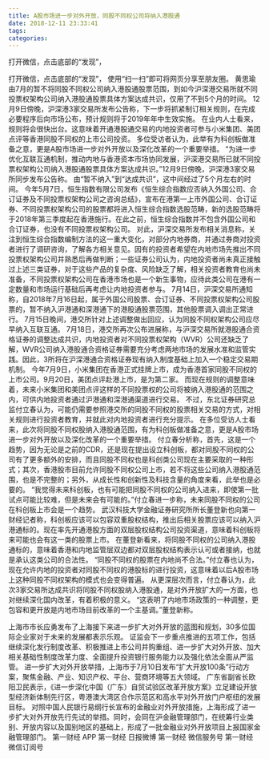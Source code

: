```yaml
---
title: A股市场进一步对外开放，同股不同权公司将纳入港股通
date: 2018-12-11 23:33:41
tags: 
categories: 
---
```

打开微信，点击底部的“发现”，
<!-- more -->
打开微信，点击底部的“发现”，
使用“扫一扫”即可将网页分享至朋友圈。
黄思瑜
由7月的暂不将同股不同权公司纳入港股通股票范围，到如今沪深港交易所就不同投票权架构公司纳入港股通股票具体方案达成共识，仅用了不到5个月的时间。
12月9日傍晚，沪深港3家交易所发布公告称，下一步将抓紧制订相关规则，在完成必要程序后向市场公布，预计规则将于2019年年中生效实施。
在业内人士看来，规则将会很快出台。这意味着开通港股通交易的内地投资者可参与小米集团、美团点评等香港同股不同权的上市公司投资。
多位受访者认为，此举有为科创板做准备之意，更是A股市场进一步对外开放以及深化改革的一个重要举措。
“为进一步优化互联互通机制，推动内地与香港资本市场协同发展，沪深港交易所已就不同投票权架构公司纳入港股通股票具体方案达成共识。”12月9日傍晚，沪深港3家交易所同步发布公告称。
由“暂不纳入”到“达成共识”，这中间经过了5个月左右的时间。
今年5月7日，恒生指数有限公司发布《恒生综合指数应否纳入外国公司、合订证券及不同投票权架构公司之咨询总结》，宣布在港第一上市外国公司、合订证券、不同投票权架构公司的股票都将进入恒生综合指数选股范畴，新的选股范畴将于2018年第三季度起在香港施行。在此之前，恒生综合指数并不包含外国公司和合订证券，也没有不同投票权架构公司。
对此，沪深交易所发布相关消息称，关注到恒生综合指数编制方法的这一重大变化，对部分内地券商，并通过券商对投资者进行了调研咨询，了解各方相关意见。因有的投资者希望在内地市场先推出不同投票权架构公司并熟悉后再做判断；一些证券公司认为，内地投资者尚未真正接触过上述三类证券，对于这些产品的复杂度、风险缺乏了解，相关投资者教育也尚未准备，不同投票权架构公司在香港市场也是一个新生事物，应待此类公司在港有一定数量和市场运行基础后再考虑让内地投资者参与。
7月14日，沪深交易所通知称，自2018年7月16日起，属于外国公司股票、合订证券、不同投票权架构公司股票的，暂不纳入沪港通和深港通下的港股通股票范围，其他股票调入调出正常进行。
7月15日晚间，港交所针对上述调整做出回应，认为同股不同权架构公司应尽早纳入互联互通。
7月18日，港交所再次公布进展称，与沪深交易所就港股通合资格证券的调整达成共识，内地投资者对不同投票权架构（WVR）公司还缺乏了解，WVR公司纳入港股通合资格证券需要充分考虑两地市场的发展水准和监管实践。因此，3所将在沪深港通合资格证券现有纳入制度基础上加入一个稳定交易期机制。
今年7月9日，小米集团在香港正式挂牌上市，成为香港首家同股不同权的上市公司。9月20日，美团点评赴港上市，是为第二家。
而现在规则的调整意味着，未来小米集团和美团点评这样的不同投票权的公司将被纳入港股通的范围之内，可供内地投资者通过沪港通和深港通渠道进行交易。
不过，东北证券研究总监付立春认为，可能仍需要参照港交所的同股不同权的股票相关交易的方式，对相关规则进行投资者教育，并就此对内地投资者进行充分提示。
在多位受访人士看来，此次将同股不同权股纳入港股通范围，有为科创板做准备之意，更是A股市场进一步对外开放以及深化改革的一个重要举措。
付立春分析称，首先，这是一个趋势，因为无论是之前的CDR，还是现在提出设立科创板，都对同股不同权的公司有了更多额外的安排，而且同股不同权也是科创类公司现在主要采取的一种形式；其次，香港股市目前允许同股不同权公司上市，若不将这些公司纳入港股通范围，也是不完整的；另外，从成长性和创新性及科技含量的角度来看，此举也是必要的。
“我觉得未来科创板，也有可能把同股不同权的公司纳入进来，即使第一批试点可能比较难，但是未来会有可能的。”付立春进一步称，未来同股不同权的公司在科创板上市会是一个趋势。
武汉科技大学金融证券研究所所长董登新也向第一财经记者称，科创板应该可以包容双重股权结构，推出后相关股票应该可以纳入沪港通标的。现在率先开通港股方面的双层股权结构公司投资渠道，意味着科创板将来可能也会有这一类的股票上市。
在董登新看来，将同股不同权的公司纳入港股通标的，意味着香港和内地监管层双边都对双层股权结构表示认可或者接纳，也就是承认这类公司的合法性。
“同股不同权的股票在内地尚不合法。”付立春也认为，现在允许内地的投资者对同股不同权的港股标的进行投资，这意味着以后A股市场上这种同股不同权架构的模式也会变得普遍。
从更深层次而言，付立春认为，此次3家交易所达成共识将同股不同权股纳入港股通，是对外开放扩大的一方面，也对继续深化国内改革，有着积极的意义。
“这表明了内地市场政策的一种调整，更包容和更开放是内地市场目前改革的一个主基调。”董登新称。
 
 
上海市市长应勇发布了上海接下来进一步扩大对外开放的蓝图和规划，30多位国际企业家对于未来的发展都表示乐观。
证监会下一步重点推进的五项工作，包括继续深化发行制度改革、积极推进上市公司并购重组、进一步扩大对外开放、加大相关基础性制度改革力度、全面提升投资银行服务能力以及强化依法全面从严监管。
进一步扩大对外开放举措，上海市于7月10日发布“扩大开放100条”行动方案，聚焦金融、产业、知识产权、平台、营商环境等五大领域。
广东省副省长欧阳卫民表示，《进一步深化中国（广东）自贸试验区改革开放方案》立足建设开放型经济新体制先行区，粤港澳大湾区合作示范区和高水平对外开放门户枢纽的发展目标。
对照中国人民银行易纲行长宣布的金融业对外开放措施，上海形成了进一步扩大对外开放先行先试的举措。同时，会同在沪金融管理部门，在统筹行业类别、开放内容以及国别地区的基础上，形成了一批金融业对外开放项目上报国家金融管理部门。
第一财经
APP
第一财经
日报微博
第一财经
微信服务号
第一财经
微信订阅号
